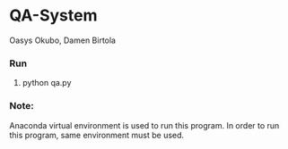 # QA-System

Oasys Okubo, Damen Birtola

### Run
1. python qa.py

### Note:
Anaconda virtual environment is used to run this program. In order to run this program, same environment
must be used. 
